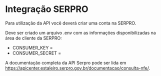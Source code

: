 # Integração SERPRO

Para utilização da API você deverá criar uma conta na SERPRO.

Deve ser criado um arquivo .env com as informações disponibilizadas na área de cliente da SERPRO:
- CONSUMER_KEY = 
- CONSUMER_SECRET = 

A documentação completa da API Serpro pode ser lida em https://apicenter.estaleiro.serpro.gov.br/documentacao/consulta-nfe/.
